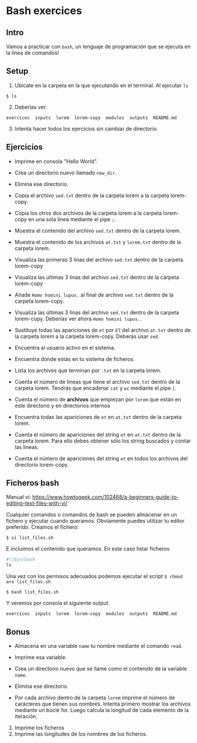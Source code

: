 # Bash exercices




## Intro

Vamos a practicar con `bash`, un lenguaje de programación que se ejecuta en la línea de comandos!

## Setup
1. Ubícate en la carpeta en la que ejecutando en el terminal. Al ejecutar `ls` 
```console
$ ls
```

2. Deberías ver: 
```console
exercices  inputs  lorem  lorem-copy  modules  outputs  README.md
```
3. Intenta hacer todos los ejercicios sin cambiar de directorio. 

## Ejercicios

* Imprime en consola "Hello World".

* Crea un directorio nuevo llamado `new_dir`.

* Elimina ese directorio.

* Copia el archivo `sed.txt` dentro de la carpeta lorem a la carpeta lorem-copy. 

* Copia los otros dos archivos de la carpeta lorem a la carpeta lorem-copy en una sola linea mediante el pipe `;`. 

* Muestra el contenido del archivo `sed.txt` dentro de la carpeta lorem.

* Muestra el contenido de los archivos `at.txt` y `lorem.txt` dentro de la carpeta lorem. 

* Visualiza las primeras 3 linas del archivo `sed.txt` dentro de la carpeta lorem-copy 

* Visualiza las ultimas 3 linas del archivo `sed.txt` dentro de la carpeta lorem-copy 

* Añade `Homo homini lupus.` al final de archivo `sed.txt` dentro de la carpeta lorem-copy. 

* Visualiza las últimas 3 linas del archivo `sed.txt` dentro de la carpeta lorem-copy. Deberías ver ahora `Homo homini lupus.`. 

* Sustituye todas las apariciones de `et` por `ET` del archivo `at.txt` dentro de la carpeta lorem a la carpeta lorem-copy. Deberás usar `sed`. 

* Encuentra al usuario activo en el sistema.

* Encuentra dónde estás en tu sistema de ficheros.

* Lista los archivos que terminan por `.txt` en la carpeta lorem.

* Cuenta el número de lineas que tiene el archivo `sed.txt` dentro de la carpeta lorem. Tendrás que encadenar `cat` y `wc` mediante el pipe `|`. 

* Cuenta el número de **archivos** que empiezan por `lorem` que están en este directorio y en directorios internos

* Encuentra todas las apariciones de `et` en `at.txt` dentro de la carpeta lorem.

* Cuenta el número de apariciones del string `et` en `at.txt` dentro de la carpeta lorem. Para ello debes obtener sólo los string buscados y contar las lineas. 

*  Cuenta el número de apariciones del string `et` en todos los archivos del directorio lorem-copy. 


## Ficheros bash

Manual vi: https://www.howtogeek.com/102468/a-beginners-guide-to-editing-text-files-with-vi/

Cualquier comandos o comandos de bash se pueden almacenar en un fichero y ejecutar cuando queramos. Obviamente puedes utilizar tu editor preferido. Creamos el fichero: 
```console
$ vi list_files.sh
```
E incluimos el contenido que queramos. En este caso listar ficheros
```python
#!/bin/bash
ls
```

Una vez con los permisos adecuados podemos ejecutar el script `$ chmod a+x list_files.sh`
```console
$ bash list_files.sh
```
Y veremos por consola el siguiente output. 
```console
exercices  inputs  lorem  lorem-copy  modules  outputs  README.md
```

## Bonus

* Almacena en una variable `name` tu nombre mediante el comando `read`.

* Imprime esa variable.

* Crea un directorio nuevo que se llame como el contenido de la variable `name`.

* Elimina ese directorio. 

* Por cada archivo dentro de la carpeta `lorem` imprime el número de carácteres que tienen sus nombres. Intenta primero mostrar los archivos mediante un bucle for. Luego calcula la longitud de cada elemento de la iteración. 
1. Imprime los ficheros
2. Imprime las longitudes de los nombres de los ficheros. 

